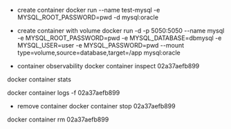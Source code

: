 - create container
docker run --name test-mysql -e MYSQL_ROOT_PASSWORD=pwd -d mysql:oracle

- create container with volume
docker run -d -p 5050:5050 --name mysql -e MYSQL_ROOT_PASSWORD=pwd -e MYSQL_DATABASE=dbmysql -e MYSQL_USER=user -e MYSQL_PASSWORD=pwd --mount type=volume,source=database,target=/app mysql:oracle

- container observability
docker container inspect 02a37aefb899

docker container stats

docker container logs -f 02a37aefb899

- remove container
docker container stop 02a37aefb899

docker container rm 02a37aefb899